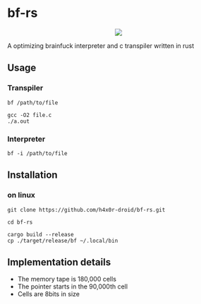 # bf-rs
<p align="center">
	<a href="https://opensource.org/licenses/MPL-2.0"><img src="https://img.shields.io/badge/License-MPL%202.0-brightgreen.svg"></a>
</p>
A optimizing brainfuck interpreter and c transpiler written in rust

## Usage
### Transpiler
```shell
bf /path/to/file

gcc -O2 file.c
./a.out
```

### Interpreter
```shell
bf -i /path/to/file
```

## Installation

### on linux
```shell
git clone https://github.com/h4x0r-droid/bf-rs.git

cd bf-rs

cargo build --release
cp ./target/release/bf ~/.local/bin
```

## Implementation details
* The  memory tape is 180,000 cells
* The pointer starts in the 90,000th cell
* Cells are 8bits in size